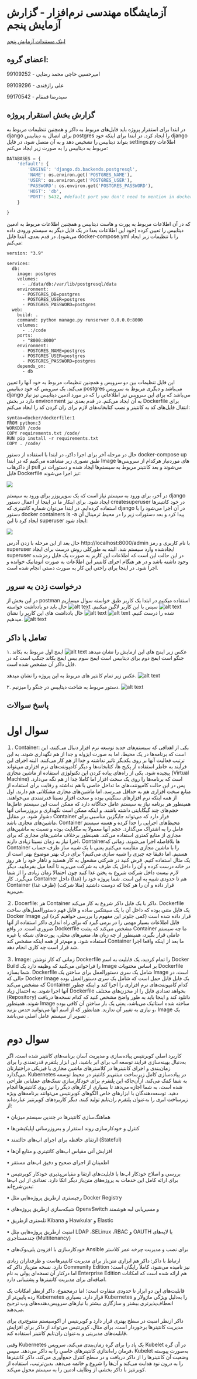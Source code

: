 # آزمایشگاه مهندسی نرم‌افزار - گزارش آزمایش پنجم
[لینک مستندات آزمایش پنجم](https://github.com/ssc-public/Software-Engineering-Lab/blob/main/courseworks/experiments/docker-v2.md)

## اعضای گروه:

امیرحسین حاجی محمد رضایی - 99109252

علی رازقندی - 99109296

سید‌رضا قمقام - 99170542

## گزارش بخش استقرار پروژه
در ابتدا برای استقرار پروژه باید فایل‌های مربوط به داکر و همچنین تنظیمات مربوط به django برای اتصال به دیتابیس postgres را ایجاد کرد. در ابتدا برای اینکه خود django بتواند دیتابیس را تشخیص دهد و به آن متصل شود، در فایل settings.py اطلاعات مربوط به دیتابیس را به صورت زیر ایجاد می‌کنم:

```python
DATABASES = {
	'default': {
		'ENGINE': 'django.db.backends.postgresql',
		'NAME': os.environ.get('POSTGRES_NAME'),
		'USER': os.environ.get('POSTGRES_USER'),
		'PASSWORD': os.environ.get('POSTGRES_PASSWORD'),
		'HOST': 'db',
		'PORT': 5432, #default port you don't need to mention in docker-compose
	}

}

```

که در آن اطلاعات مربوط به پورت و هاست دیتابیس و همچنین اطلاعات مربوط به ادمین دیتابیس را تعیین کرده (خود این اطلاعات بعدا در یک فایل دیگر به سیستم ورودی داده می‌شود). در قدم بعدی، ابتدا فایل docker-compose.yml را با تنظیمات زیر ایجاد می‌کنم:
```
version: "3.9"
   
services:
  db:
    image: postgres
    volumes:
      - ./data/db:/var/lib/postgresql/data
    environment:
      - POSTGRES_DB=postgres
      - POSTGRES_USER=postgres
      - POSTGRES_PASSWORD=postgres
  web:
    build: .
    command: python manage.py runserver 0.0.0.0:8000
    volumes:
      - .:/code
    ports:
      - "8000:8000"
    environment:
      - POSTGRES_NAME=postgres
      - POSTGRES_USER=postgres
      - POSTGRES_PASSWORD=postgres
    depends_on:
      - db
```

این فایل تنظیمات بین دو سرویس و همچنین تنظیمات مربوط به خود آنها را تعیین می‌کند. یک سرویس که خود دیتابیس postgres می‌باشد و دیگری مربوط به سرویس django می‌باشد که برای این سرویس نیز اطلاعاتی را که در مورد ادمین دیتابیس نیز نیاز دارد در بخش environment به آن ایجاد می‌کنم. در قدم بعدی نیز Dockerfile برای انتقال فایل‌های کد به کانتینر و نصب کتابخانه‌های لازم برای ران کردن کد را ایجاد می‌کنم:

```
syntax=docker/dockerfile:1
FROM python:3
WORKDIR /code
COPY requirements.txt /code/
RUN pip install -r requirements.txt
COPY . /code/
```

حال در مرحله آخر برای اجرا داکر، در ابتدا با استفاده از دستور docker-compose up طبق تصوری زیر مشاهده می‌کنیم که در ابتدا Image های مورد‌نیاز هرکدام از سرویس‌ها از داکرهاب pull می‌شوند و بعد کانتینر مربوط به سیستم‌ها ایجاد شده و دستورات در فایل Dockerfile نیز اجرا می‌شوند:

![](https://github.com/amir-haji/SE_Lab_exp_5/blob/main/screenshots/1.png)

در آخر، برای ورود به سیستم نیاز است که یک سوپریوزر برای ورود به سیستم django ایجاد شود. برای اینکار ما در اینجا از اعمال دستور createsuperuser در خود کانتینر‌ها استفاده کرده‌ایم. در ابتدا می‌توان شماره کانتینری که django در آن اجرا می‌شود را با دستور docker containers ls -a پیدا کرد و بعد دستورات زیر را در محیط ترمینال آن ایجاد کرد تا این superuser ایجاد شود:

![](https://github.com/amir-haji/SE_Lab_exp_5/blob/main/screenshots/2.png)

حال بعد از این مرحله با زدن آدرس http://localhost:8000/admin با نام کاربری و رمز superuser ایجاد‌شده وارد سیستم شد. البته به طورکلی روش درست برای ایجاد superuser در این حالت این است که اطلاعات این کاربر به صورت یک فایل رمز‌شده وجود داشته باشد و در هر هنگام اجرای کانتینر این اطلاعات به صورت اتوماتیک خوانده و اجرا شود. در اینجا برای راحتی این کار به صورت دستی انجام شده است.

## درخواست زدن به سرور
در این بخش از postman استفاده میکنیم در ابتدا یک کاربر طبق خواسته سوال میسازیم
![alt text](screenshots/image.png)
سپس با این کاربر لاگین میکنیم.
![alt text](screenshots/image-1.png)
حال باید دو یادداشت خواسته شده را درست کنیم.
![alt text](screenshots/image-2.png)
![alt text](screenshots/image-3.png)
حال یادداشت های این کاربر را نشان میدهیم.
![alt text](screenshots/image-4.png)

## تعامل با داکر 
۱.
عکس زیر ایمج های این ازمایش را نشان میدهد 
![alt text](screenshots/image-5.png)
ایمج اول مربوط به بکاند جنگو است 
ایمج دوم برای دیتابیس است
ایمج سوم بیس ایمج بکاند جنگپ است که در فایل داکر آن مشخص شده است.

عکس زیر تمام کانتیر های مربوط به این پروژه را نشان میدهد.
![alt text](screenshots/image-6.png)

۲.
دستور مربوط به شاخت دیتابیس در جنگو را میزنیم. 
![alt text](screenshots/image-7.png)

## پاسخ سوالات

# سوال اول


１.	Container: 
یکی از اهدافی که سیستم‌های جدید توسعه نرم افزار دنبال می‌کنند، این است که برنامه‌ها در یک محیط، اما به صورت ایزوله و جدا از هم نگهداری شوند. به این ترتیب فعالیت آنها بر روی یکدیگر تاثیر نداشته و جدا از هم کار می‌کنند. البته اجرای این فرآیند به خاطر استفاده از پکیج ها، کتابخانه‌ها و دیگر کامپونتت‌های نرم افزاری می‌تواند پیچیده شود.
یکی از راه‌های پیاده کردن این تکنولوژی استفاده از ماشین مجازی (Virtual Machine) است که برنامه‌ها را روی یک سخت افزار اما کاملا جدا از هم نگه می‌دارد. پس در این حالت کامپوننت‌های ما تداخل خاصی با هم نداشته و رقابت برای استفاده از منابع سخت افزاری هم به حداقل می‌رسد. اما ماشین‌های مجازی مشکلاتی هم دارند. اول از همه اینکه نرم افزارهای سنگینی بوده و سخت افزار نسبتا قدرتمندی می‌خواهند. همینطور هر برنامه نیاز به سیستم عامل جداگانه دارد که ممکن است این سیستم عامل‌ها حجم‌های چند گیگابایتی داشته باشند. و اینکه ممکن است نگهداری و بروزرسانی آنها دشوار شود.
در مقابل Container قرار دارد که می‌تواند جایگزین مناسبی برای ماشین‌های مجازی باشد. Container محیط‌های اجرایی را جدا کرده و هسته سیستم عامل را به اشتراک می‌گذارد. حجم آنها معمولا به مگابایت بوده و نسبت به ماشین‌های مجازی از منابع کمتری استفاده می‌کند. همینطور برخلاف ماشین‌های مجازی که برای اجرا نیاز به زمان نسبتا زیادی دارند، Containerها بلافاصله اجرا می‌شوند.
زمانی که Container را با ماشین مجازی مقایسه می‌کنیم یعنی با یک شبیه ساز طرف حساب هستیم. اما دقیقا چه چیزی را شبیه سازی می‌کنیم؟ برای درک بهتر موضوع بهتر است از یک مثال استفاده کنیم. فرض کنید در شرکتی مشغول به کار هستید و ناهار خود را هر روز در خانه درست کرده و آن را داخل یک ظرف به شرکت می‌برید تا آنجا میل بفرمایید. دیگر لازم نیست داخل شرکت شروع به پختن غذا کنید چون احتمالا زمان زیادی را از شما می‌گیرد. کار Container هم تا حدودی شبیه به این است. شما پروژه خود را (غذا) داخل Container (ظرف غذا) قرار داده و آن را هر کجا که دوست داشتید (مثلا شرکت) می‌برید.



２.	Docerfile:
هر Container داکر با یک فایل داکر شروع به کار می‌کند. Dockerfile یک فایل متنی بوده که داخل آن با یک سینتکس ساده و قابل فهم دستورالعمل‌های ساخت Docker Image قرار داده شده است (کمی جلوتر این مفهوم را بررسی خواهیم  کرد) این فایل اطلاعات بسیار مهمی را در برمی گیرد که برای راه اندازی داکر استفاده از آنها ضروری است. در واقع Dockerfile مشخص می‌کند که پشت Container ما چه سیستم عاملی قرار بگیرد، همینطور از چه زبان ها، متغیرهای محلی، پورت‌های شبکه یا غیره استفاده شود. و مهم‌تر از همه اینکه مشخص کند Container ما بعد از اینکه واقعا اجرا شد قرار است چه کاری انجام دهد.


３.	Image:
زمانی که کار نوشتن Dockerfile را تمام کردید، یک قابلیت به اسم Docker Build را فراخوانی می‌کنید که وظیفه دارد یک Image بر اساس محتویات Dockerfile شما بسازد. Dockerfile شامل یک سری دستورالعمل برای ساختن یک Image است، در حالی که Docker Image یک فایل قابل حمل است که شامل یک سری دستورالعمل بوده که مشخص می‌کند Container کدام کامپوننت‌های نرم افزاری را اجرا کند و اینکه چطور آنها اجرا شوند. به احتمال زیاد Dockerfile بخواهد تعدادی فایل را از مخزن‌های مختلف (Repository) دانلود کند و اینجا باید به طور واضح مشخص کنید که کدام نسخه‌ها دریافت شوند. همینطور Image ساخته شده استاتیک می‌باشد، یعنی یک بار ساختن آن کافی بوده و نیازی به تغییر آن ندارید. همانطور که از اسم آنها می‌توانید حدس بزنید، Image یک تصویر از سیستم عامل اصلی می‌باشد
.


# سوال دوم

کاربرد اصلی کوبرنتیس پیاده‌سازی و مدیریت آسان برنامه‌های کانتینر شده است. اگر به‌دنبال بهینه‌سازی فرایند توسعه اپ برای ابر باشید، این ابزار پلتفرم قدرتمندی را برای زمان‌بندی و اجرای کانتینرها در کلاسترهای ماشین مجازی یا فیزیکی دراختیارتان می‌گذارد.
Kubernetes در پیاده‌سازی کامل زیرساخت مبتنی‌بر کانتینر در محیط توسعه به شما کمک می‌کند. ازآن‌‌جا‌‌که این پلتفرم برای خودکارسازی تسک‌های عملیاتی طراحی شده است، به شما اجازه می‌دهد تا بسیاری از کارهای دیگر را نیز روی کانتینرها انجام دهید. توسعه‌دهندگان با ابزارهای خاص الگوهای کوبرنتیس می‌توانند برنامه‌های ویژه زیرساخت ابری را به‌عنوان پلتفرم ران‌تایم تولید کنند. دیگر کاربردهای کوبرنتیز عبارت‌اند از:


•	هماهنگ‌سازی کانتینرها در چندین سیستم میزبان

•	کنترل و خودکارسازی روند استقرار و به‌روزرسانی اپلیکیشن‌ها

•	ارتقای حافظه برای اجرای اپ‌های حالتمند (Stateful)

•	افزایش آنی مقیاس اپ‌های کانتینری و منابع آن‌ها

•	اطمینان از اجرای صحیح و دقیق اپ‌های مستقر

•	بررسی و اصلاح خودکار اپ‌ها با قابلیت‌های ارتقا و مقیاس‌پذیری خودکار
کوبرنتیس برای ارائه کامل این خدمات به پروژه‌های متن‌باز دیگر اتکا دارد. تعدادی از این اپ‌ها بدین‌شرح‌اند:

•	رجیستری ازطریق پروژه‌هایی مثل Docker Registry

•	شبکه‌سازی ازطریق پروژه‌های OpenvSwitch و مسیریابی لبه هوشمند

•	تله‌متری ازطریق Kibana و Hawkular و Elastic

•	امنیت ازطریق پرو‌ژه‌هایی مثل LDAP ،SELinux ،‌RBAC و OAUTH با لایه‌‌های چندمستأجری (Multitenancy)

•	خودکارسازی با افزودن پلی‌بوک‌های Ansible برای نصب و مدیریت چرخه عمر کلاستر


ارتباط با داکر:
داکر  هم ابزاری متن‌باز برای مدیریت کانتینرهاست و طرفداران زیادی دارد. نسخه متن‌باز داکر که Community Edition نیز نامیده می‌شود، کاملاً رایگان است؛ اما در‌کنار آن نسخه‌ای پولی به نام Enterprise Edition هم ارائه شده است که امکانات اضافه‌ای برای مدیریت کانتینرها و پشتیبانی دارد.

قابلیت‌های این دو ابزار تا حدودی متفاوت است؛ اما درمجموع، داکر از‌نظر امکانات یک رده پایین‌تر از Kubernetes قرار دارد. بسیاری Kubernetes را به‌دلیل ویژگی ماژولار و انعطاف‌پذیرتری بیشتر و سازگاری بیشتر با نیازهای سرویس‌دهنده‌های وب ترجیح می‌دهند.

داکر از‌نظر امنیت در سطح بهتری قرار دارد و کوبرنتیس از اکوسیستم متنوع‌تری برای مدیریت کانتینرها برخوردار است. برای مثال، کوبرنتیس می‌تواند از داکر برای افزایش قابلیت‌های مدیریتی و به‌عنوان ران‌تایم کانتینر استفاده کند.

وقتی Kubernetes یک پاد را برای گره زمان‌بندی می‌کند، سرویس Kubelet در آن گره فرمان راه‌اندازی کانتینرهای خاصی را به داکر می‌دهد. سپس، Kubelet به‌صورت پیوسته وضعیت آن کانتینرها را از داکر دریافت و در سطح کنترل جمع‌آوری می‌کند. داکر کانتینرها را به درون نود هدایت می‌کند و آن‌ها را شروع و خاتمه می‌دهد. بدین‌ترتیب، استفاده از کوبرنتیز با داکر بخشی از وظایف ادمین را به سیستم محول می‌کند.
